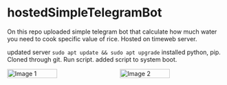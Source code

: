 # hostedSimpleTelegramBot
On this repo uploaded simple telegram bot that calculate how much water you need to cook specific value of rice. Hosted on timeweb server.

updated server ```sudo apt update && sudo apt upgrade```
installed python, pip. Cloned through git. Run script.
added script to system boot.
<div style="display: flex; justify-content: space-between;">
  <img src="https://github.com/user-attachments/assets/20a7991d-722d-489a-9aa1-7ea2ac65bac4" alt="Image 1" width="48%" />
  <img src="https://github.com/user-attachments/assets/918baa60-ec5b-4536-a2ce-66efc67d6914" alt="Image 2" width="48%" />
</div>

